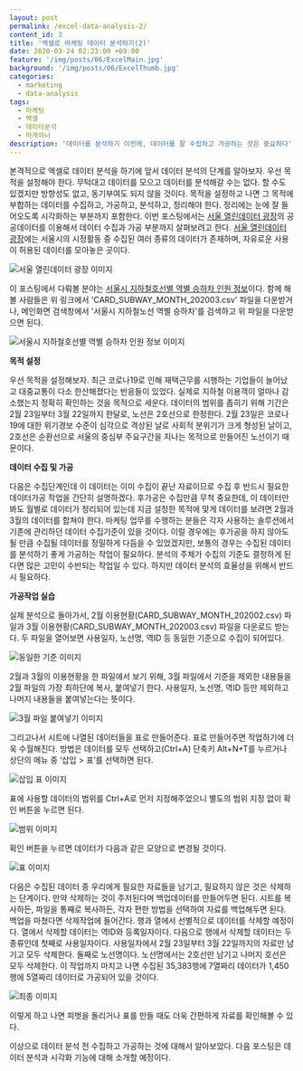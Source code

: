 ```yaml
---
layout: post
permalink: /excel-data-analysis-2/
content_id: 3
title: '엑셀로 마케팅 데이터 분석하기(2)'
date: 2020-03-24 02:23:00 +09:00
feature: '/img/posts/06/ExcelMain.jpg'
background: '/img/posts/06/ExcelThumb.jpg'
categories:
  - marketing
  - data-analysis
tags:
  - 마케팅
  - 엑셀
  - 데이터분석
  - 마개이너
description: '데이터를 분석하기 이전에, 데이터를 잘 수집하고 가공하는 것은 중요하다'
---
```


본격적으로 엑셀로 데이터 분석을 하기에 앞서 데이터 분석의 단계를 알아보자. 우선 목적을 설정해야 한다. 무턱대고 데이터를 모으고 데이터를 분석해갈 수는 없다. 할 수도 있겠지만 방향성도 없고, 동기부여도 되지 않을 것이다. 목적을 설정하고 나면 그 목적에 부합하는 데이터를 수집하고, 가공하고, 분석하고, 정리해야 한다. 정리에는 눈에 잘 들어오도록 시각화하는 부분까지 포함한다. 이번 포스팅에서는 [서울 열린데이터 광장](http://data.seoul.go.kr/)의 공공데이터를 이용해서 데이터 수집과 가공 부분까지 살펴보려고 한다. [서울 열린데이터 광장](http://data.seoul.go.kr/)에는 서울시의 시정활동 중 수집된 여러 종류의 데이터가 존재하며, 자유로운 사용이 허용된 데이터를 모아놓은 곳이다.

![서울 열린데이터 광장 이미지](/img/posts/06/01.jpg)

이 포스팅에서 다뤄볼 분야는 [서울시 지하철호선별 역별 승하차 인원 정보](http://data.seoul.go.kr/dataList/OA-12914/S/1/datasetView.do)이다. 함께 해 볼 사람들은 위 링크에서 'CARD_SUBWAY_MONTH_202003.csv' 파일을 다운받거나, 메인화면 검색창에서 '서울시 지하철노선 역별 승하차'를 검색하고 위 파일을 다운받으면 된다. 

![서울시 지하철호선별 역별 승하차 인원 정보 이미지](/img/posts/06/02.jpg)

**목적 설정**

우선 목적을 설정해보자. 최근 코로나19로 인해 재택근무를 시행하는 기업들이 늘어났고 대중교통이 다소 한산해졌다는 반응들이 있었다. 실제로 지하철 이용객이 얼마나 감소했는지 정확히 확인하는 것을 목적으로 세운다. 데이터의 범위를 좁히기 위해 기간은 2월 23일부터 3월 22일까지 한달로, 노선은 2호선으로 한정한다. 2월 23일은 코로나19에 대한 위기경보 수준이 심각으로 격상된 날로 사회적 분위기가 크게 형성된 날이고, 2호선은 순환선으로 서울의 중심부 주요구간을 지나는 목적으로 만들어진 노선이기 때문이다. 

**데이터 수집 및 가공**

다음은 수집단계인데 이 데이터는 이미 수집이 끝난 자료이므로 수집 후 반드시 필요한 데이터가공 작업을 간단히 설명하겠다. 후가공은 수집만큼 무척 중요한데, 이 데이터만 봐도 월별로 데이터가 정리되어 있는데 지금 설정한 목적에 맞게 데이터를 보려면 2월과 3월의 데이터를 합쳐야 한다. 마케팅 업무를 수행하는 분들은 각자 사용하는 솔루션에서 기존에 관리하던 데이터 수집기준이 있을 것이다. 이럴 경우에는 후가공을 하지 않아도 될 만큼 수집될 데이터를 정밀하게 다듬을 수 있었겠지만, 보통의 경우는 수집된 데이터를 분석하기 좋게 가공하는 작업이 필요하다. 분석의 주체가 수집의 기준도 결정하게 된다면 많은 고민이 수반되는 작업일 수 있다. 하지만 데이터 분석의 효율성을 위해서 반드시 필요하다. 

**가공작업 실습**

실제 분석으로 돌아가서, 2월 이용현황(CARD_SUBWAY_MONTH_202002.csv) 파일과 3월 이용현황(CARD_SUBWAY_MONTH_202003.csv) 파일을 다운로드 받는다. 두 파일을 열어보면 사용일자, 노선명, 역ID 등 동일한 기준으로 수집이 되어있다.

![동일한 기준 이미지](/img/posts/06/03.jpg)

2월과 3월의 이용현황을 한 파일에서 보기 위해, 3월 파일에서 기준을 제외한 내용들을 2월 파일의 가장 최하단에 복사, 붙여넣기 한다. 사용일자, 노선명, 역ID 등만 제외하고 나머지 내용들을 붙여넣는다는 뜻이다.

![3월 파일 붙여넣기 이미지](/img/posts/06/04.jpg)

그리고나서 시트에 나열된 데이터들을 표로 만들어준다. 표로 만들어주면 작업하기에 더욱 수월해진다. 방법은 데이터를 모두 선택하고(Ctrl+A) 단축키 Alt+N+T를 누르거나 상단의 메뉴 중 ‘삽입 > 표’를 선택하면 된다.

![삽입 표 이미지](/img/posts/06/05.jpg)

표에 사용할 데이터의 범위를 Ctrl+A로 먼저 지정해주었으니 별도의 범위 지정 없이 확인 버튼을 누르면 된다.

![범위 이미지](/img/posts/06/06.jpg)

확인 버튼을 누르면 데이터가 다음과 같은 모양으로 변경될 것이다. 

![표 이미지](/img/posts/06/07.jpg)

다음은 수집된 데이터 중 우리에게 필요한 자료들을 남기고, 필요하지 않은 것은 삭제하는 단계이다. 만약 삭제하는 것이 주저된다며 백업데이터를 만들어두면 된다. 시트를 복사하든, 파일을 통째로 복사하든, 각자 편한 방법을 선택하여 자료를 백업해두면 된다. 백업을 마쳤다면 삭제작업에 들어간다. 행과 열에서 선별적으로 데이터를 삭제할 예정이다. 열에서 삭제할 데이터는 역ID와 등록일자이다. 다음으로 행에서 삭제할 데이터는 두종류인데 첫째로 사용일자이다. 사용일자에서 2월 23일부터 3월 22일까지의 자료만 남기고 모두 삭제한다. 둘째로 노선명이다. 노선명에서는 2호선만 남기고 나머지 호선은 모두 삭제한다. 이 작업까지 마치고 나면 수집된 35,383행에 7열짜리 데이터가 1,450행에 5열짜리 데이터로 가공되어 있을 것이다.

![최종 이미지](/img/posts/06/08.jpg)

이렇게 하고 나면 피벗을 돌리거나 표를 만들 때도 더욱 간편하게 자료를 확인해볼 수 있다. 

이상으로 데이터 분석 전 수집하고 가공하는 것에 대해서 알아보았다. 다음 포스팅은 데이터 분석과 시각화 기능에 대해 소개할 예정이다.
